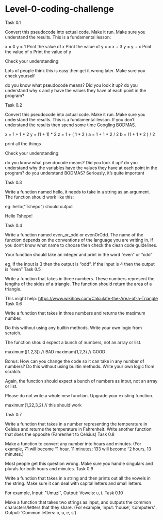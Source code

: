 # Level-0-coding-challenge
Task 0.1

Convert this pseudocode into actual code. Make it run. Make sure you understand the results. This is a fundamental lesson:

x = 0 y = 1 Print the value of x Print the value of y x = x + 3 y = y + x Print the value of x Print the value of y

Check your understanding:

Lots of people think this is easy then get it wrong later. Make sure you check yourself

do you know what pseudocode means? Did you look it up?
do you understand why x and y have the values they have at each point in the program?

Task 0.2

Convert this pseudocode into actual code. Make it run. Make sure you understand the results. This is a fundamental lesson. If you don’t understand the results then spend some time Googling BODMAS.

x = 1 + 1 * 2 y = (1 + 1) * 2 z = 1 + ( 1 * 2 ) a = 1 + 1 * 2 / 2 b = (1 + 1 * 2 ) / 2

print all the things

Check your understanding:

do you know what pseudocode means? Did you look it up?
do you understand why the variables have the values they have at each point in the program?
do you understand BODMAS? Seriously, it’s quite important

Task 0.3

Write a function named hello, it needs to take in a string as an argument. The function should work like this:

eg: hello("Tshepo") should output

Hello Tshepo!

Task 0.4

Write a function named even_or_odd or evenOrOdd. The name of the function depends on the conventions of the language you are writing in. If you don’t know what name to choose then check the clean code guidelines.

Your function should take an integer and print in the word “even” or “odd”

eg, if the input is 3 then the output is “odd”. If the input is 4 then the output is “even” Task 0.5

Write a function that takes in three numbers. These numbers represent the lengths of the sides of a triangle. The function should return the area of a triangle.

This might help: https://www.wikihow.com/Calculate-the-Area-of-a-Triangle Task 0.6

Write a function that takes in three numbers and returns the maximum number.

Do this without using any builtin methods. Write your own logic from scratch.

The function should expect a bunch of numbers, not an array or list.

maximum([1,2,3]) // BAD maximum(1,2,3) // GOOD

Bonus: How can you change the code so it can take in any number of numbers? Do this without using builtin methods. Write your own logic from scratch.

Again, the function should expect a bunch of numbers as input, not an array or list.

Please do not write a whole new function. Upgrade your existing function.

maximum(1,22,3,2) // this should work

Task 0.7

Write a function that takes in a number representing the temperature in Celsius and returns the temperature in Fahrenheit. Write another function that does the opposite (Fahrenheit to Celsius) Task 0.8

Make a function to convert any number into hours and minutes. (For example, 71 will become “1 hour, 11 minutes; 133 will become “2 hours, 13 minutes.)

Most people get this question wrong. Make sure you handle singulars and plurals for both hours and minutes. Task 0.9

Write a function that takes in a string and then prints out all the vowels in the string. Make sure it can deal with capital letters and small letters.

For example, Input: "Umuzi", Output: Vowels: u, i. Task 0.10

Make a function that takes two strings as input, and outputs the common characters/letters that they share. (For example, Input: ‘house’, ‘computers’ . Output: ‘Common letters: o, u, e, s’)
